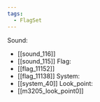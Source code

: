 ```yaml
---
tags:
  - FlagSet
---
```

Sound:
- [[sound_116]]
- [[sound_115]]
Flag:
- [[flag_11152]]
- [[flag_11138]]
System:
- [[system_40]]
Look_point:
- [[m3205_look_point0]]
